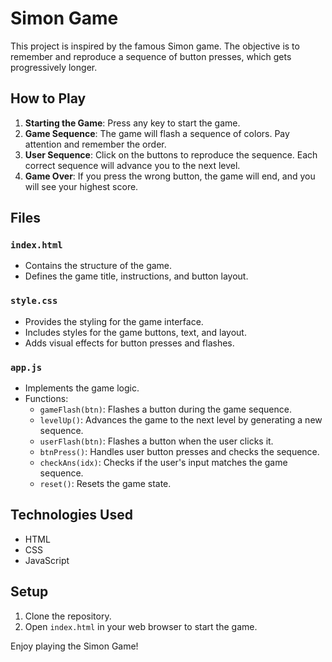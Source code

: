# Simon Game

This project is inspired by the famous Simon game. The objective is to remember and reproduce a sequence of button presses, which gets progressively longer.

## How to Play

1. **Starting the Game**: Press any key to start the game.
2. **Game Sequence**: The game will flash a sequence of colors. Pay attention and remember the order.
3. **User Sequence**: Click on the buttons to reproduce the sequence. Each correct sequence will advance you to the next level.
4. **Game Over**: If you press the wrong button, the game will end, and you will see your highest score.

## Files

### `index.html`

- Contains the structure of the game.
- Defines the game title, instructions, and button layout.

### `style.css`

- Provides the styling for the game interface.
- Includes styles for the game buttons, text, and layout.
- Adds visual effects for button presses and flashes.

### `app.js`

- Implements the game logic.
- Functions:
  - `gameFlash(btn)`: Flashes a button during the game sequence.
  - `levelUp()`: Advances the game to the next level by generating a new sequence.
  - `userFlash(btn)`: Flashes a button when the user clicks it.
  - `btnPress()`: Handles user button presses and checks the sequence.
  - `checkAns(idx)`: Checks if the user's input matches the game sequence.
  - `reset()`: Resets the game state.

## Technologies Used

- HTML
- CSS
- JavaScript

## Setup

1. Clone the repository.
2. Open `index.html` in your web browser to start the game.

Enjoy playing the Simon Game!
